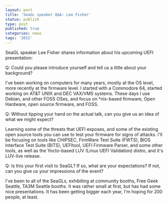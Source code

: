 ```yaml
---
layout: post
title: 'SeaGL speaker Q&A: Lee Fisher'
status: publish
type: post
published: true
categories: news
tags: '2015'
---
```


SeaGL speaker Lee Fisher shares information about his upcoming UEFI
presentation:

Q: Could you please introduce yourself and tell us a little about your 
background?

I've been working on computers for many years, mostly at the OS level,
more recently at the firmware level. I started with a Commodore 64,
started working on AT&T UNIX and DEC VAX/VMS systems. These days I use
Debian, and other FOSS OSes, and focus on \*nix-based firmware, Open
Hardware, open source firmware, and FOSS.

Q: Without tipping your hand on the actual talk, can you give us an
idea of what we might expect?

Learning some of the threats that UEFI exposes, and some of the
existing open source tools you can use to test your firmware for signs
of attacks. I'll be focusing on tools like CHIPSEC, FirmWare Test
Suite (FWTS), BIOS Interface Test Suite (BITS), UEFItool, UEFI
Firmware Parser, and some other tools, as well as the Yocto-based LUV
(Linux UEFI Validation) distro, and it's LUV-live release.

Q: Is this your first visit to SeaGL? If so, what are your expectations? If
not, can you give us your impressions of the event?

I've been to all of the SeaGLs, exhibiting at community booths, Free
Geek Seattle, TA3M Seattle booths. It was rather small at first, but
has had some nice presentations. It has been getting bigger each year,
I'm hoping for 200 people, at least.

